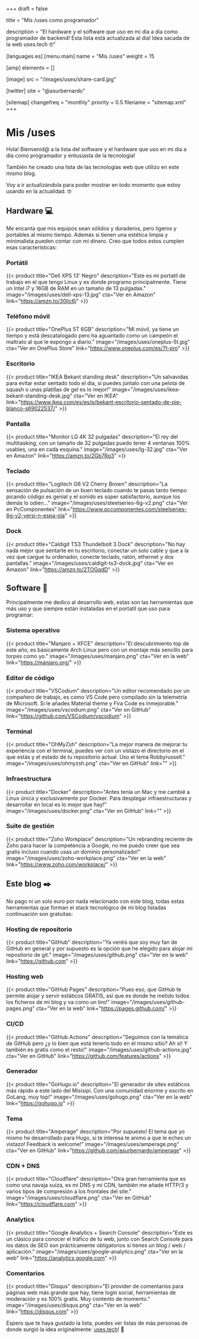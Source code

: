 +++
draft = false

title = "Mis /uses como programador"

description = "El hardware y el software que uso en mi día a día como programador de backend! Esta lista está actualizada al día! Idea sacada de la web uses.tech 🤓"

[languages.es]
    [menu.main]
        name = "Mis /uses"
        weight = 15

[amp]
    elements = []

[image]
    src = "/images/uses/share-card.jpg"

[twitter]
    site = "@asurbernardo"

[sitemap]
  changefreq = "monthly"
  priority = 0.5
  filename = "sitemap.xml"
+++

# Mis /uses

Hola! Bienvenid@ a la lista del software y el hardware que uso en mi día a día como programador y entusiasta de la tecnología!

También he creado una lista de las tecnologías web que utilizo en este mismo blog.

Voy a ir actualizándola para poder mostrar en todo momento que estoy usando en la actualidad. 🤓

## Hardware 💻

Me encanta que mis equipos sean sólidos y duraderos, pero ligeros y portables al mismo tiempo. Además si tienen una estética limpia y minimalista pueden contar con mi dinero. Creo que todos estos cumplen esas características:

### Portátil

{{< product
    title="Dell XPS 13' Negro"
    description="Este es mi portatil de trabajo en el que tengo Linux y es donde programo principalmente. Tiene un Intel i7 y 16GB de RAM en un tamaño de 13 pulgadas."
    image="/images/uses/dell-xps-13.jpg"
    cta="Ver en Amazon"
    link="https://amzn.to/30Iic6j" >}}

### Teléfono móvil

{{< product
    title="OnePlus 5T 6GB"
    description="Mi móvil, ya tiene un tiempo y está descatalogado pero ha aguantado como un campeón el maltrato al que le expongo a diario."
    image="/images/uses/oneplus-5t.jpg"
    cta="Ver en OnePlus Store"
    link="https://www.oneplus.com/es/7t-pro" >}}

### Escritorio

{{< product
    title="IKEA Bekant standing desk"
    description="Un salvavidas para evitar estar sentado todo el día, si puedes júntalo con una pelota de squash o unas platillas de gel es lo mejor!"
    image="/images/uses/ikea-bekant-standing-desk.jpg"
    cta="Ver en IKEA"
    link="https://www.ikea.com/es/es/p/bekant-escritorio-sentado-de-pie-blanco-s69022537/" >}}

### Pantalla

{{< product
    title="Monitor LG 4K 32 pulgadas"
    description="El rey del multitasking, con un tamaño de 32 pulgadas puedo tener 4 ventanas 100% usables, una en cada esquina."
    image="/images/uses/lg-32.jpg"
    cta="Ver en Amazon"
    link="https://amzn.to/2Gb7Rq3" >}}

### Teclado

{{< product
    title="Logitech G6 V2 Cherry Brown"
    description="La sensación de pulsación de un buen teclado cuando te pasas tanto tiempo picando código es genial y el sonido es súper satisfactorio, aunque los demás lo odien..."
    image="/images/uses/steelseries-6g-v2.png"
    cta="Ver en PcComponentes"
    link="https://www.pccomponentes.com/steelseries-6g-v2-versi-n-espa-ola" >}}

### Dock

{{< product
    title="Caldigit TS3 Thundelbolt 3 Dock"
    description="No hay nada mejor que sentarte en tu escritorio, conectar un solo cable y que a la vez que cargue tu ordenador, conecte teclado, ratón, ethernet y dos pantallas."
    image="/images/uses/caldigit-ts3-dock.jpg"
    cta="Ver en Amazon"
    link="https://amzn.to/2TOGqdD" >}}

## Software 💾

Principalmente me dedico al desarrollo web, estas son las herramientas que más uso y que siempre están instaladas en el portatil que uso para programar:

### Sistema operativo

{{< product
    title="Manjaro + XFCE"
    description="El descubrimiento top de este año, es básicamente Arch Linux pero con un montaje más sencillo para torpes como yo."
    image="/images/uses/manjaro.png"
    cta="Ver en la web"
    link="https://manjaro.org/" >}}

### Editor de código

{{< product
    title="VSCodium"
    description="Un editor recomendado por un compañero de trabajo, es como VS Code pero compilado sin la telemetría de Microsoft. Si le añades Material theme y Fira Code es inmejorable."
    image="/images/uses/vscodium.png"
    cta="Ver en GitHub"
    link="https://github.com/VSCodium/vscodium" >}}

### Terminal

{{< product
    title="OhMyZsh"
    description="La mejor manera de mejorar tu experiencia con el terminal, puedes ver con un vistazo el directorio en el que estás y el estado de tu repositorio actual. Uso el tema Robbyrussell."
    image="/images/uses/ohmyzsh.png"
    cta="Ver en GitHub"
    link="" >}}

### Infraestructura

{{< product
    title="Docker"
    description="Antes tenía un Mac y me cambié a Linux única y exclusivamente por Docker. Para desplegar infraestructuras y desarrollar en local es lo mejor que hay!"
    image="/images/uses/docker.png"
    cta="Ver en GitHub"
    link="" >}}

### Suite de gestión

{{< product
    title="Zoho Workplace"
    description="Un rebranding reciente de Zoho para hacer la competencia a Google, no me puedo creer que sea gratis incluso cuando usas un dominio personalizado!"
    image="/images/uses/zoho-workplace.png"
    cta="Ver en la web"
    link="https://www.zoho.com/workplace/" >}}

## Este blog ✒️

No pago ni un solo euro por nada relacionado con este blog, todas estas herramientas que forman el stack tecnológico de mi blog listadas continuación son gratuitas:

### Hosting de repositorio

{{< product
    title="GitHub"
    description="Ya veréis que soy muy fan de GitHub en general y por supuesto es la opción que he elegido para alojar mi repositorio de git."
    image="/images/uses/github.png"
    cta="Ver en la web"
    link="https://github.com" >}}

### Hosting web

{{< product
    title="GitHub Pages"
    description="Pues eso, que GitHub te permite alojar y servir estáticos GRATIS, así que es donde he metido todos los ficheros de mi blog y va como un tiro!"
    image="/images/uses/github-pages.png"
    cta="Ver en la web"
    link="https://pages.github.com/" >}}

### CI/CD

{{< product
    title="GitHub Actions"
    description="Seguimos con la temática de GitHub pero ¿y lo bien que está tenerlo todo en el mismo sitio? Ah si! Y también es gratis como el resto!"
    image="/images/uses/github-actions.jpg"
    cta="Ver en GitHub"
    link="https://github.com/features/actions" >}}

### Generador

{{< product
    title="GoHugo.io"
    description="El generador de sites estáticos más rápido a este lado del Misisipi. Con una comunidad enorme y escrito en GoLang, muy top!"
    image="/images/uses/gohugo.png"
    cta="Ver en la web"
    link="https://gohugo.io" >}}

### Tema

{{< product
    title="Amperage"
    description="Por supuesto! El tema que yo mismo he desarrollado para Hugo, si te interesa te animo a que le eches un vistazo! Feedback is welcome!"
    image="/images/uses/amperage.png"
    cta="Ver en GitHub"
    link="https://github.com/asurbernardo/amperage" >}}

### CDN + DNS

{{< product
    title="Cloudflare"
    description="Otra gran herramienta que es como una navaja suiza, es mi DNS y mi CDN, también me añade HTTP/3 y varios tipos de compresión a los frontales del site."
    image="/images/uses/cloudflare.png"
    cta="Ver en GitHub"
    link="https://cloudflare.com" >}}

### Analytics

{{< product
    title="Google Analytics + Search Console"
    description="Este es un clásico para conocer el tráfico de tu web, junto con Search Console para los datos de SEO son prácticamente obligatorios si tienes un blog / web / aplicación."
    image="/images/uses/google-analytics.png"
    cta="Ver en la web"
    link="https://analytics.google.com" >}}

### Comentarios

{{< product
    title="Disqus"
    description="El provider de comentarios para páginas web más grande que hay, tiene login social, herramientas de moderación y es 100% gratis. Muy contento de momento."
    image="/images/uses/disqus.png"
    cta="Ver en la web"
    link="https://disqus.com" >}}

Espero que te haya gustado la lista, puedes ver listas de más personas de donde surgió la idea originalmente: [uses.tech](https://uses.tech)! 🤩
